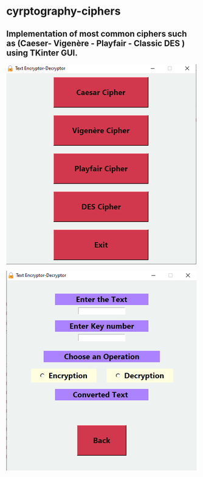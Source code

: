# cyrptography-ciphers

## Implementation of most common ciphers such as (Caeser- Vigenère - Playfair - Classic DES ) using TKinter GUI.

![images](https://github.com/AmrKhaledAK47/cyrptography-ciphers/blob/main/screenshots/home_page.PNG)

![images](https://github.com/AmrKhaledAK47/cyrptography-ciphers/blob/main/screenshots/cipher_page.PNG)
